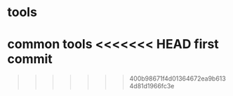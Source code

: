 # tools
common tools
<<<<<<< HEAD
first commit
=======
>>>>>>> 400b98671f4d01364672ea9b6134d81d1966fc3e
